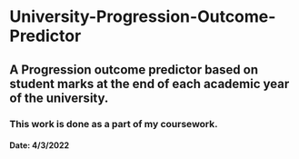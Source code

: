 # University-Progression-Outcome-Predictor
## A Progression outcome predictor based on student marks at the end of each academic year of the university.
### This work is done as a part of my coursework.
#### Date: 4/3/2022

